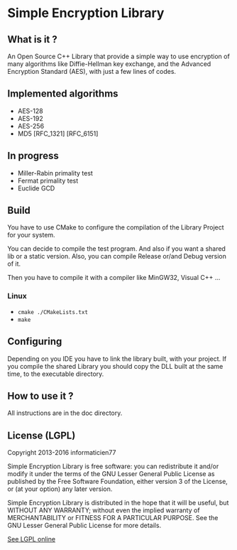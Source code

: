 Simple Encryption Library
=========================

What is it ?
------------

An Open Source C++ Library that provide a simple way to use encryption of many algorithms like Diffie-Hellman
key exchange, and the Advanced Encryption Standard (AES), with just a few lines of codes.

Implemented algorithms
----------------------

* AES-128
* AES-192
* AES-256
* MD5 [RFC_1321] [RFC_6151]

In progress
-----------

* Miller-Rabin primality test
* Fermat primality test
* Euclide GCD

Build
-----

You have to use CMake to configure the compilation of the Library Project for your system.

You can decide to compile the test program. And also if you want a shared lib or a static version.
Also, you can compile Release or/and Debug version of it.

Then you have to compile it with a compiler like MinGW32, Visual C++ ...

### Linux

- ``` cmake ./CMakeLists.txt  ```
- ``` make  ```

Configuring
-----------

Depending on you IDE you have to link the library built, with your project. If you compile the shared Library
you should copy the DLL built at the same time, to the executable directory.

How to use it ?
---------------

All instructions are in the doc directory.

License (LGPL)
--------------

Copyright 2013-2016 informaticien77

Simple Encryption Library is free software: you can redistribute it and/or modify
it under the terms of the GNU Lesser General Public License as published by
the Free Software Foundation, either version 3 of the License, or
(at your option) any later version.

Simple Encryption Library is distributed in the hope that it will be useful,
but WITHOUT ANY WARRANTY; without even the implied warranty of
MERCHANTABILITY or FITNESS FOR A PARTICULAR PURPOSE.  See the
GNU Lesser General Public License for more details.

[See LGPL online](http://www.gnu.org/licenses/)
